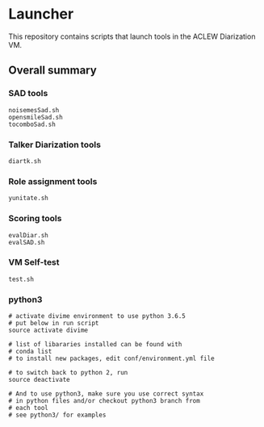 # Launcher
This repository contains scripts that launch tools in the ACLEW Diarization VM. 

## Overall summary

### SAD tools
```
noisemesSad.sh
opensmileSad.sh
tocomboSad.sh
```
### Talker Diarization tools
```
diartk.sh

```

### Role assignment tools

```
yunitate.sh

```

### Scoring tools
```
evalDiar.sh
evalSAD.sh
```

### VM Self-test
```
test.sh
```

### python3
```
# activate divime environment to use python 3.6.5
# put below in run script 
source activate divime

# list of libararies installed can be found with
# conda list 
# to install new packages, edit conf/environment.yml file

# to switch back to python 2, run
source deactivate

# And to use python3, make sure you use correct syntax
# in python files and/or checkout python3 branch from
# each tool
# see python3/ for examples
```
